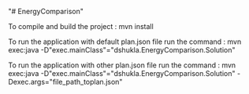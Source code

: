 "# EnergyComparison" 

To compile and build the project : mvn install 


To run the application with default plan.json file run the command : mvn exec:java -D"exec.mainClass"="dshukla.EnergyComparison.Solution" 


To run the application with other plan.json file run the command :  mvn exec:java -D"exec.mainClass"="dshukla.EnergyComparison.Solution" -Dexec.args="file_path_toplan.json"
